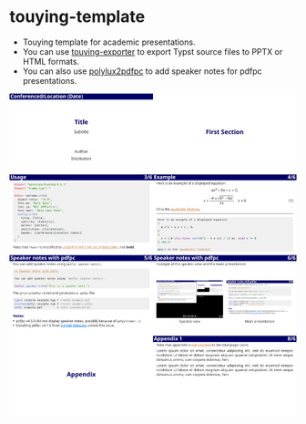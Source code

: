 # touying-template
- Touying template for academic presentations.
- You can use [touying-exporter](https://github.com/touying-typ/touying-exporter) to export Typst source files to PPTX or HTML formats.
- You can also use [polylux2pdfpc](https://polylux.dev/book/external/pdfpc.html) to add speaker notes for pdfpc presentations.

<img src="/figure/example.png">
